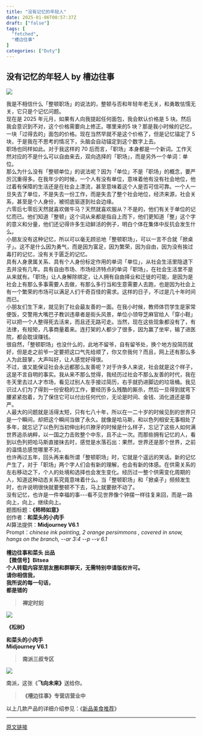 ```yaml
---
title: "没有记忆的年轻人"
date: 2025-01-06T00:57:37Z
draft: ["false"]
tags: [
  "fetched",
  "槽边往事"
]
categories: ["Duty"]
---
```

没有记忆的年轻人 by 槽边往事
------
<div><p><img data-galleryid="" data-imgfileid="505318520" data-ratio="1.32734375" data-s="300,640" data-src="https://mmbiz.qpic.cn/mmbiz_jpg/Ia6gU9JNtkqkeSqLFiaHOggtcttFf3lrSpBqbeGPHWRxcNiaWtiaeOmHCZ3u4QCJO6sMVnREFd0RiamcMJCXuyUTQg/640?wx_fmt=jpeg&amp;from=appmsg" data-type="jpeg" data-w="1280" src="https://mmbiz.qpic.cn/mmbiz_jpg/Ia6gU9JNtkqkeSqLFiaHOggtcttFf3lrSpBqbeGPHWRxcNiaWtiaeOmHCZ3u4QCJO6sMVnREFd0RiamcMJCXuyUTQg/640?wx_fmt=jpeg&amp;from=appmsg"></p><section><span>我是不相信什么「整顿职场」的说法的，整顿与否和年轻年老无关，和勇敢怯懦无关，它只是个记忆问题。</span></section><section><span>现在是 2025 年元月，如果有人向我提起任何面包，我会默认价格是 5 块。然后我会意识到不对，这个价格需要向上修正。哪里来的5 块？那是我小时候的记忆，一块「过得去的」面包的价格。现在当然早就不是这个价格了，但是记忆锚定了 5 块，于是我在不思考的情况下，头脑会自动锚定到这个数字上去。</span></section><section><span>职场也同样如此。对于我这样的 70 后而言，「职场」本身都是一个新词。工作天然对应的不是什么可以自由来去，双向选择的「职场」，而是另外一个单词：单位。</span></section><section><span>那么为什么没有「整顿单位」的说法呢？因为「单位」不是「职场」的概念，要严厉沉重得多。在我年少的时候，一个人有没有单位，意味着他有没有社会地位，他过着有保障的生活还是在社会上漂流，甚至意味着这个人是否可信可靠。一个人一旦失去了单位，不是失去一份工作，而是失去了整个社会地位，经济来源，社会关系，甚至是个人身份，被彻底驱逐到社会边缘。<br></span></section><section><span>六零后七零后天然就喜欢做牛马？天然就喜欢服从？不是的，他们有关于单位的记忆而已。他们知道「整顿」这个词从来都是指自上而下，他们更知道「整」这个字的意义和分量，他们还记得许多生动鲜活的例子，明白个体在集体中反抗会发生什么。</span></section><section><span>小朋友没有这种记忆，所以可以毫无顾忌地「整顿职场」，可以一言不合就「掀桌子」。这不是什么因为勇气，而是因为富足，因为繁荣，因为自由，因为没有挨过毒打的记忆，没有关于匮乏的记忆。</span></section><section><span>具有人身隶属关系、具有个人身份标定作用的单词「单位」，从社会生活里隐退下去并没有几年。具有自由市场、市场经济特点的单词「职场」，在社会生活里不是从来就有。「职场」让人身解除绑定，让人拥有自由择业和迁徙的可能，是因为是社会上有那么多事需要人去做，有那么多行当和生意需要人去跑，也是因为社会上有一个繁荣的市场可以满足人们千奇百怪的需求。这样的日子，不过是几十年时间而已。</span></section><section><span>小朋友们生下来，就见到了社会最友善的一面。在我小时候，教师体罚学生是家常便饭，交警用大嘴巴子教训违章者是街头风景，单位小领导芝麻官给人「穿小鞋」可以把一个人整得死去活来，而且还无路可走。当然，现在这些现象都没有了，有法律，有规矩，凡事商量着来。连打架的人都少了很多，因为赢了坐牢，输了进医院，都会耽误赚钱。</span></section><section><span>很自然，「整顿职场」也没什么的，此地不留爷，自有留爷处，换个地方投简历就好，但是走之前爷一定要把这口气先给顺了，你又奈我何？而且，网上还有那么多人为此鼓掌，大声叫好，让人感觉好得很。</span></section><section><span>不过，谁又能保证社会永远都那么友善呢？对于许多人来说，社会就是这个样子，这是不言自明的事实。我从来不那么觉得，我经历过社会不那么友善的时代，我在冬天里去过人才市场，看见过别人左手接过简历，右手就扔进脚边的垃圾桶。我见识过人们为了得到一份安稳的工作，要经历多么残酷的厮杀，然后一旦得到就弯下腰紧紧抱着，为了保住它可以付出任何代价，无论是时间、金钱、消化道还是尊严。</span></section><section><span>人最大的问题就是活得太短，只有七八十年，所以在一二十岁的时候见到的世界只是一个瞬间，却把这个瞬间当做了永久。就像是哈马斯，和以色列相安无事相处了多年，就忘记了以色列当初伸出利爪獠牙的时候是什么样子，忘记了这些人如何满世界追杀纳粹，以一国之力击败整个中东，且不止一次。而那些拥有记忆的人，看到以色列把哈马斯直接抹去时，感觉是水落石出：果然，世界还是那个世界，之前的温情总感觉哪里不对。</span></section><section><span>也许再过五年，回头再来看所谓「整顿职场」时，它就是个遥远的笑话。新的记忆产生了，对于「职场」两个字人们会有新的理解，也会有新的体感。在供需关系的左右移动之下，个人的处境和选择也会发生变化。经历过一整个供需变化周期的人，知道这种动态关系究竟意味着什么。当「整顿职场」和「掀桌子」频频发生时，也许说明很快就要整顿不下去，马上就要掀不动了。</span></section><section><span>没有记忆，也许是一件幸福的事---看不见世界像个钟摆一样往复来回，而是一路向上，向上，继续向上。</span><br></section><section><mp-common-product data-cardtype="0" data-windowproduct="v1=HCc0n8poCfn8ythnJFxAQE4E3TPmKYttNEu5VuvEbKytcb6bxuUfumzeo8odNmFH0g" data-title="酸梅汤（2盒装）" data-immutable="1" data-type="0" data-pluginname="mpcommonproduct" data-customstyle='{"display":"block","height":"477px"}' data-req-scene="2"></mp-common-product></section><section><span></span></section><section><span>题图标题：</span><strong><span>《</span>柿柿如意<span>》</span></strong></section><section><span>创作者：<strong>和菜头的小肉手</strong></span></section><section><span>AI算法提供：<strong>Midjourney V6.1</strong></span></section><section><span>Prompt：</span><em><em><span><span><em><span><em><span><span><em><span>chinese ink painting, 2 orange persimmons , covered in snow, hangs on the branch, --ar 3:4 --p</span></em></span></span> </em></span></em></span></span></em>--v 6.1</em></section><section><br></section><section><span><strong><span>槽边往事</span></strong><span><strong>和菜头 出品</strong></span></span></section><section><span><strong><span><strong>【微信号】</strong></span><span><strong>Bitsea </strong></span></strong></span></section><section><span><strong>个人转载内容至朋友圈和群聊天，无需特别申请版权许可。</strong></span></section><section><span><strong>请你相信我，</strong></span></section><section><span><strong>我所说的每一句话，</strong></span></section><section><span><strong>都是错的</strong></span></section><section><mp-common-profile data-id="MjM5MjAzODU2MA==" data-pluginname="mpprofile" data-headimg="http://mmbiz.qpic.cn/mmbiz_png/Ia6gU9JNtkqHEnONjkaACAcIYMNVibNzxL0jgSVwic1U7kJM6Jz1yXVx9v30ibMUvCqLRO9C2a9zJySkbFb9HgvrA/0?wx_fmt=png" data-nickname="槽边往事" data-alias="bitsea" data-signature=" " data-from="2" data-weuitheme="light" data-weui-theme="light"></mp-common-profile></section><blockquote><section><span><strong> </strong><strong>禅定时刻</strong></span></section></blockquote><p><img data-cropselx1="0" data-cropselx2="578" data-cropsely1="0" data-cropsely2="767" data-galleryid="" data-imgfileid="505318526" data-ratio="1.78359375" data-s="300,640" data-src="https://mmbiz.qpic.cn/mmbiz_jpg/Ia6gU9JNtkqkeSqLFiaHOggtcttFf3lrSJFfWPdtiaQiaGVrJZBJHtx92vmtMeN7eDRf12RUwYYMRywZWiaibvwrSzg/640?wx_fmt=jpeg&amp;from=appmsg" data-type="jpeg" data-w="1280" src="https://mmbiz.qpic.cn/mmbiz_jpg/Ia6gU9JNtkqkeSqLFiaHOggtcttFf3lrSJFfWPdtiaQiaGVrJZBJHtx92vmtMeN7eDRf12RUwYYMRywZWiaibvwrSzg/640?wx_fmt=jpeg&amp;from=appmsg"></p><p><strong>《松树</strong><strong><span>》</span></strong></p><section><span><strong>和菜头的小肉手</strong></span></section><section><span><strong>Midjourney V6.1</strong></span></section><blockquote><section><span><strong> 南派三叔专区</strong></span></section></blockquote><p><img data-cropselx1="0" data-cropselx2="578" data-cropsely1="0" data-cropsely2="324" data-galleryid="" data-imgfileid="505318527" data-ratio="1.32734375" data-s="300,640" data-src="https://mmbiz.qpic.cn/mmbiz_jpg/Ia6gU9JNtkqkeSqLFiaHOggtcttFf3lrSibMbngEuFUkecAD1AoN7bKH7D9FZiaAYDI6oXZ5T1VCLhiaoib0gQ9g28Q/640?wx_fmt=jpeg&amp;from=appmsg" data-type="jpeg" data-w="1280" src="https://mmbiz.qpic.cn/mmbiz_jpg/Ia6gU9JNtkqkeSqLFiaHOggtcttFf3lrSibMbngEuFUkecAD1AoN7bKH7D9FZiaAYDI6oXZ5T1VCLhiaoib0gQ9g28Q/640?wx_fmt=jpeg&amp;from=appmsg"></p><p><span>南派，这张《<strong>飞向未来</strong><strong>》</strong>送给你。</span></p><blockquote><section><span><strong> 《槽边往事》专营店营业中</strong></span></section></blockquote><section><mp-common-miniprogram data-miniprogram-nickname="菜头特选C" data-miniprogram-avatar="http://mmbiz.qpic.cn/mmbiz_png/iaAg0lgnpD6e71CwTVA3stu7V9nMGa9RouiaNbdA4XAp8D2dpRaXpaibTiakdd3hCeczhMGlvsFyWVFStn5xE55A1A/640?wx_fmt=png&amp;wxfrom=200" data-miniprogram-title="西双版纳玉巴掌玉米可爱上线" data-miniprogram-imageurl="http://mmbiz.qpic.cn/mmbiz_jpg/Ia6gU9JNtkqBPKEm9Hib1SIvDehevy8TYAScL0XiaAxGfaAl5x1jsibddTkXNV2dOToxE8VqQWPsiaCmRN1iaUXktKQ/0?wx_fmt=jpeg" data-miniprogram-type="card" data-miniprogram-servicetype="0" data-pluginname="insertminiprogram" data-miniprogram-appid="wxf3e6055a60a19d97" data-miniprogram-applink="" data-miniprogram-imageurlback="http%3A%2F%2Fmmbiz.qpic.cn%2Fmmbiz_png%2FIa6gU9JNtkqBPKEm9Hib1SIvDehevy8TY8e6jysj9TAc6nSuKlHyEZILmAV5WGkHO1lfia0S4HgW4y8YKjMcfkicw%2F0%3Fwx_fmt%3Dpng" data-miniprogram-cropperinfo="%7B%22c%22%3A%7B%22x%22%3A0%2C%22y%22%3A23%2C%22x2%22%3A245%2C%22y2%22%3A219%2C%22w%22%3A245%2C%22h%22%3A196%7D%7D" data-miniprogram-path="pages/home/dashboard/index"></mp-common-miniprogram></section><section><mp-common-miniprogram data-miniprogram-nickname="菜头特选C" data-miniprogram-avatar="http://mmbiz.qpic.cn/mmbiz_png/iaAg0lgnpD6e71CwTVA3stu7V9nMGa9RouiaNbdA4XAp8D2dpRaXpaibTiakdd3hCeczhMGlvsFyWVFStn5xE55A1A/640?wx_fmt=png&amp;wxfrom=200" data-miniprogram-title="一年一度腊梅上线" data-miniprogram-imageurl="http://mmbiz.qpic.cn/mmbiz_jpg/Ia6gU9JNtkq93TDyiaPiatHXn3OhLhoghwrl4bBTWib4QeicK2jqGxlqibfRhVOyPdibia3e0uP8nVPF5MTJkYC2073GQ/0?wx_fmt=jpeg" data-miniprogram-type="card" data-miniprogram-servicetype="0" data-pluginname="insertminiprogram" data-miniprogram-appid="wxf3e6055a60a19d97" data-miniprogram-applink="" data-miniprogram-imageurlback="http%3A%2F%2Fmmbiz.qpic.cn%2Fmmbiz_jpg%2FIa6gU9JNtkq93TDyiaPiatHXn3OhLhoghw2tE2DaAbs2zqZa5muoouSaPQTuqe4aETYFnxsjgicg9Q93FicX3NkdVQ%2F0%3Fwx_fmt%3Djpeg" data-miniprogram-cropperinfo="%7B%22c%22%3A%7B%22x%22%3A8%2C%22y%22%3A0%2C%22x2%22%3A236.75%2C%22y2%22%3A183%2C%22w%22%3A228.75%2C%22h%22%3A183%7D%7D" data-miniprogram-path="pages/home/dashboard/index"></mp-common-miniprogram></section><section><mp-common-miniprogram data-miniprogram-nickname="菜头特选C" data-miniprogram-avatar="http://mmbiz.qpic.cn/mmbiz_png/iaAg0lgnpD6e71CwTVA3stu7V9nMGa9RouiaNbdA4XAp8D2dpRaXpaibTiakdd3hCeczhMGlvsFyWVFStn5xE55A1A/640?wx_fmt=png&amp;wxfrom=200" data-miniprogram-title="新春限定礼盒上线" data-miniprogram-imageurl="http://mmbiz.qpic.cn/mmbiz_jpg/Ia6gU9JNtkqyezEQAvtymf1cQsYhcYldCkPl2ib1ia0d92zpco2FJyCjlZ5EYx4E5AcwK9WYYKiaAZDhd9fRCaXjA/0?wx_fmt=jpeg" data-miniprogram-type="card" data-miniprogram-servicetype="0" data-pluginname="insertminiprogram" data-miniprogram-appid="wxf3e6055a60a19d97" data-miniprogram-applink="" data-miniprogram-imageurlback="http%3A%2F%2Fmmbiz.qpic.cn%2Fmmbiz_png%2FIa6gU9JNtkqyezEQAvtymf1cQsYhcYldH8gZEncSScPnCIZSycLjZbtEjkq0sUwR0kQtSI4g9v2t4qC7BfhFTQ%2F0%3Fwx_fmt%3Dpng" data-miniprogram-cropperinfo="%7B%22c%22%3A%7B%22x%22%3A0%2C%22y%22%3A5%2C%22x2%22%3A245%2C%22y2%22%3A201%2C%22w%22%3A245%2C%22h%22%3A196%7D%7D" data-miniprogram-path="pages/home/dashboard/index"></mp-common-miniprogram></section><p>以上几款产品的详细介绍参见：《<a target="_blank" href="https://mp.weixin.qq.com/s?__biz=MjM5MjAzODU2MA==&amp;mid=2652801681&amp;idx=1&amp;sn=14620ec952928e23d02fc38dcf3acdeb&amp;scene=21#wechat_redirect" textvalue="新品美食推荐" linktype="text" imgurl="" imgdata="null" data-itemshowtype="0" tab="innerlink" data-linktype="2">新品美食推荐</a>》</p><section><mp-common-redpacket data-pluginname="redpacketcover" data-w="286" data-ratio="1.5664335664335665" data-name="%E6%A7%BD%E8%BE%B9%E5%BE%80%E4%BA%8B" data-receiveimg="https%3A%2F%2Fsnsrb.video.qq.com%2F132%2F20204%2Fsnssvpdownload%2FSH%2Freserved%2Fdis_kt_56590f887adb058a5d73f6bf7fe226fa_1735961481%2F0bc3ueadaaaafeajwulytzttfioegcqqamaa.f0.jpg" data-synthetic="0" data-coveruri="NPC_jvAxBMXyxIS" data-bizuin="2392038560" data-orderid="14562301679438414016" data-openimg="https%3A%2F%2Fsnsrb.video.qq.com%2F132%2F20204%2Fsnssvpdownload%2FSH%2Freserved%2Fdis_kt_ff468e11f64a6bb84c34d1441618fc4c_1735961481%2F0bc364agkaaapyam5zlycjttf56emx3qazia.f0.png" data-is-purchase-order="1" data-errortype=""></mp-common-redpacket></section><section><span></span></section><p><mp-style-type data-value="3"></mp-style-type></p></div>  
<hr>
<a href="https://mp.weixin.qq.com/s/vkqioDNVkRM9Kf56WXIYtQ",target="_blank" rel="noopener noreferrer">原文链接</a>
